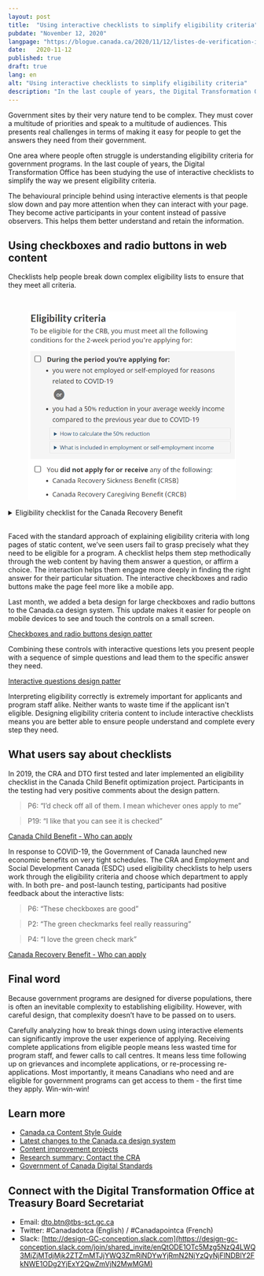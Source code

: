 ```yaml
---
layout: post
title:  "Using interactive checklists to simplify eligibility criteria"
pubdate: "November 12, 2020"
langpage: "https://blogue.canada.ca/2020/11/12/listes-de-verification-interactives.html"
date:   2020-11-12
published: true
draft: true
lang: en
alt: "Using interactive checklists to simplify eligibility criteria"
description: "In the last couple of years, the Digital Transformation Office(DTO) has been studying the use of interactive checklists to simplify the way we present eligibility criteria. "
---
```

Government sites by their very nature tend to be complex. They must cover a multitude of priorities and speak to a multitude of audiences. This presents real challenges in terms of making it easy for people to get the answers they need from their government.

One area where people often struggle is understanding eligibility criteria for government programs. In the last couple of years, the Digital Transformation Office has been studying the use of interactive checklists to simplify the way we present eligibility criteria.

The behavioural principle behind using interactive elements is that people slow down and pay more attention when they can interact with your page. They become active participants in your content instead of passive observers. This helps them better understand and retain the information.

## Using checkboxes and radio buttons in web content

Checklists help people break down complex eligibility lists to ensure that they meet all criteria. 

<br>
<figure>
<img class="img-responsive border" alt="A long description can be found after the image."
src="/images/eligibility-1.PNG" width="700">
</figure>
<details>
<summary>Eligibility checklist for the Canada Recovery Benefit</summary>
<p>Eligibility checklist for the Canada Recovery Benefit, showing interactive checkboxes beside each eligibility requirement.</p>
</details>
<br>

Faced with the standard approach of explaining eligibility criteria with long pages of static content, we’ve seen users fail to grasp precisely what they need to be eligible for a program. A checklist helps them step methodically through the web content by having them answer a question, or affirm a choice. The interaction helps them engage more deeply in finding the right answer for their particular situation. The interactive checkboxes and radio buttons make the page feel more like a mobile app. 

Last month, we added a beta design for large checkboxes and radio buttons to the Canada.ca design system. This update makes it easier for people on mobile devices to see and touch the controls on a small screen.

[Checkboxes and radio buttons design patter](https://design.canada.ca/common-design-patterns/checkboxes-radio-buttons.html)

Combining these controls with interactive questions lets you present people with a sequence of simple questions and lead them to the specific answer they need.
 
[Interactive questions design patter](https://design.canada.ca/common-design-patterns/interactive-questions.html)

Interpreting eligibility correctly is extremely important for applicants and program staff alike. Neither wants to waste time if the applicant isn't eligible. Designing eligibility criteria content to include interactive checklists means you are better able to ensure people understand and complete every step they need.

## What users say about checklists 

In 2019, the CRA and DTO first tested and later implemented an eligibility checklist in the Canada Child Benefit optimization project. Participants in the testing had very positive comments about the design pattern.

> P6: “I’d check off all of them. I mean whichever ones apply to me”

> P19: “I like that you can see it is checked”

[Canada Child Benefit - Who can apply](https://www.canada.ca/en/revenue-agency/services/child-family-benefits/canada-child-benefit-overview/canada-child-benefit-before-you-apply.html)

In response to COVID-19, the Government of Canada launched new economic benefits on very tight schedules. The CRA and Employment and Social Development Canada (ESDC) used eligibility checklists to help users work through the eligibility criteria and choose which department to apply with.  In both pre- and post-launch testing, participants had positive feedback about the interactive lists: 

> P6: “These checkboxes are good”

> P2: “The green checkmarks feel really reassuring”

> P4: “I love the green check mark”

[Canada Recovery Benefit - Who can apply](https://www.canada.ca/en/revenue-agency/services/benefits/recovery-benefit/crb-who-apply.html)

## Final word

Because government programs are designed for diverse populations, there is often an inevitable complexity to establishing eligibility. However, with careful design, that complexity doesn’t have to be passed on to users. 

Carefully analyzing how to break things down using interactive elements can significantly improve the user experience of applying. Receiving complete applications from eligible people means less wasted time for program staff, and fewer calls to call centres. It means less time following up on grievances and incomplete applications, or re-processing re-applications. Most importantly, it means Canadians who need and are eligible for government programs can get access to them - the first time they apply. Win-win-win!

## Learn more

* [Canada.ca Content Style Guide](https://www.canada.ca/en/treasury-board-secretariat/services/government-communications/canada-content-style-guide.html)
* [Latest changes to the Canada.ca design system](https://www.canada.ca/en/government/about/design-system/latest-changes.html)
* [Content improvement projects](https://blog.canada.ca/pages/project-overview.html)
* [Research summary: Contact the CRA](https://blog.canada.ca/research-summaries/cra-contact-us-research-summary.html)
* [Government of Canada Digital Standards](https://www.canada.ca/en/government/system/digital-government/government-canada-digital-standards.html)

## Connect with the Digital Transformation Office at Treasury Board Secretariat

* Email: [dto.btn@tbs-sct.gc.ca](mailto:dto.btn@tbs-sct.gc.ca)
* Twitter: #Canadadotca (English) / #Canadapointca (French)
* Slack: [http://design-GC-conception.slack.com](https://design-gc-conception.slack.com/join/shared_invite/enQtODE1OTc5Mzg5NzQ4LWQ3MjZjMTdjMjk2ZTZmMTJjYWQ3ZmRiNDYwYjRmN2NjYzQyNjFlNDBlY2FkNWE1ODg2YjExY2QwZmVjN2MwMGM)
